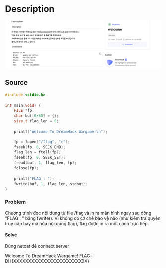 
# Description
![Description](./images/2025-07-28_07-14.png "Exploit")

## Source
```c
#include <stdio.h>

int main(void) {
    FILE *fp;
    char buf[0x80] = {};
    size_t flag_len = 0;

    printf("Welcome To DreamHack Wargame!\n");

    fp = fopen("/flag", "r");
    fseek(fp, 0, SEEK_END);
    flag_len = ftell(fp);
    fseek(fp, 0, SEEK_SET);
    fread(buf, 1, flag_len, fp);
    fclose(fp);

    printf("FLAG : ");
    fwrite(buf, 1, flag_len, stdout);
}
```

### Problem
Chương trình đọc nội dung từ file /flag và in ra màn hình ngay sau dòng "FLAG : " bằng fwrite().
Vì không có cơ chế bảo vệ nào (như kiểm tra quyền truy cập hay mã hóa nội dung flag), flag được in ra một cách trực tiếp.

#### Solve

Dùng netcat để connect server 

Welcome To DreamHack Wargame!
FLAG : DH{XXXXXXXXXXXXXXXXXXXXXXXXX}

